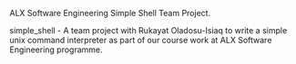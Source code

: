 ALX Software Engineering Simple Shell Team Project.
 
simple_shell - A team project with Rukayat Oladosu-Isiaq to write a simple unix command interpreter as part of our course work at ALX Software Engineering programme.
